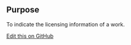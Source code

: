 ## Purpose

To indicate the licensing information of a work.

[Edit this on GitHub](https://github.com/wellcomecollection/wellcomecollection.org/edit/main/common/views/components/License/README.md)
